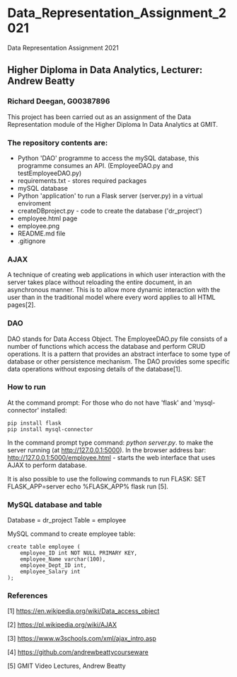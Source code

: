 # Data_Representation_Assignment_2021
Data Representation Assignment 2021

## Higher Diploma in Data Analytics, Lecturer: Andrew Beatty
### Richard Deegan, G00387896

This project has been carried out as an assignment of the Data Representation module of the Higher Diploma In Data Analytics at GMIT.

### The repository contents are:

- Python 'DAO' programme to access the mySQL database, this programme consumes an API. (EmployeeDAO.py and testEmployeeDAO.py)
- requirements.txt - stores required packages 
- mySQL database
- Python 'application' to run a Flask server (server.py) in a virtual enviroment
- createDBproject.py - code to create the database ('dr_project')
- employee.html page 
- employee.png
- README.md file
- .gitignore


### AJAX
A technique of creating web applications in which user interaction with the server takes place without reloading the entire document, in an asynchronous manner. This is to allow more dynamic interaction with the user than in the traditional model where every word applies to all HTML pages[2].


### DAO
DAO stands for Data Access Object. The EmployeeDAO.py file consists of a number of functions which access the database and perform CRUD operations. 
It is a pattern that provides an abstract interface to some type of database or other persistence mechanism. The DAO provides some specific data operations without exposing details of the database[1].

### How to run
At the command prompt: For those who do not have 'flask' and 'mysql-connector' installed:
```
pip install flask
pip install mysql-connector
```
In the command prompt type command: *python server.py*. to make the server running (at http://127.0.0.1:5000).
In the browser address bar: http://127.0.0.1:5000/employee.html - starts the web interface that uses AJAX to perform database.

It is also possible to use the following commands to run FLASK:
SET FLASK_APP=server
echo %FLASK_APP%
flask run [5].

### MySQL database and table
Database = dr_project
Table = employee

MySQL command to create employee table:
```
create table employee (
    employee_ID int NOT NULL PRIMARY KEY,
    employee_Name varchar(100),
    employee_Dept_ID int,
    employee_Salary int
);
```

### References
[1] https://en.wikipedia.org/wiki/Data_access_object

[2] https://pl.wikipedia.org/wiki/AJAX

[3] https://www.w3schools.com/xml/ajax_intro.asp

[4] https://github.com/andrewbeattycourseware

[5] GMIT Video Lectures, Andrew Beatty
